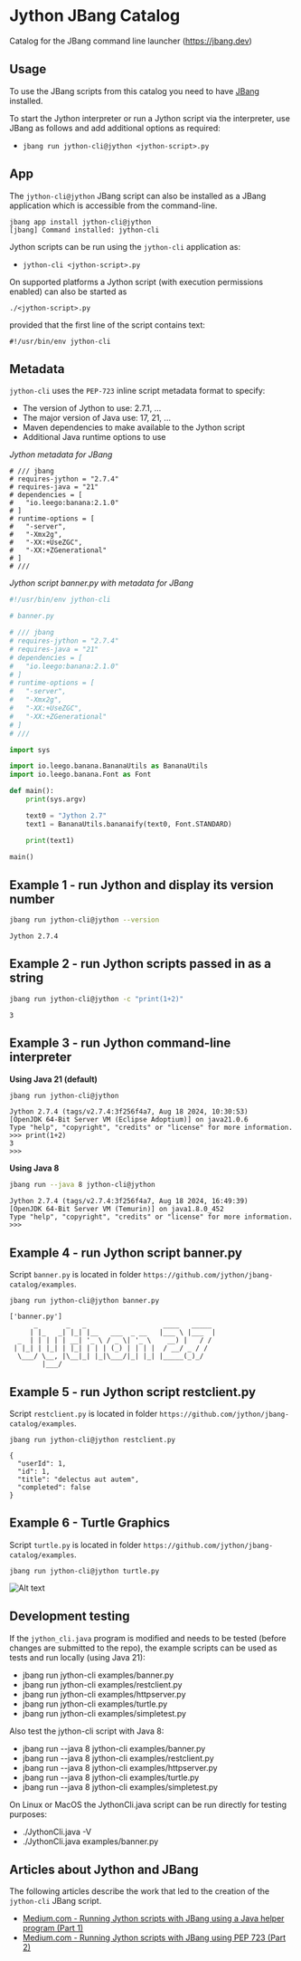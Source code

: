 # Jython JBang Catalog

Catalog for the JBang command line launcher (https://jbang.dev)

## Usage

To use the JBang scripts from this catalog you need to have [JBang](https://www.jbang.dev/) installed.

To start the Jython interpreter or run a Jython script via the interpreter, use JBang as follows and add additional options as required:

* `jbang run jython-cli@jython <jython-script>.py`

## App

The `jython-cli@jython` JBang script can also be installed as a JBang application which is accessible from the command-line.

```
jbang app install jython-cli@jython
[jbang] Command installed: jython-cli
```

Jython scripts can be run using the `jython-cli` application as:

* `jython-cli <jython-script>.py`

On supported platforms a Jython script (with execution permissions enabled) can also be started as

`./<jython-script>.py`

provided that the first line of the script contains text:

`#!/usr/bin/env jython-cli`

## Metadata

`jython-cli` uses the `PEP-723` inline script metadata format to specify:

* The version of Jython to use: 2.7.1, ...
* The major version of Java  use: 17, 21, ...
* Maven dependencies to make available to the Jython script
* Additional Java runtime options to use

*Jython metadata for JBang*

```
# /// jbang
# requires-jython = "2.7.4"
# requires-java = "21"
# dependencies = [
#   "io.leego:banana:2.1.0"
# ]
# runtime-options = [
#   "-server",
#   "-Xmx2g",
#   "-XX:+UseZGC",
#   "-XX:+ZGenerational"
# ]
# ///
```

*Jython script banner.py with metadata for JBang*

```python
#!/usr/bin/env jython-cli

# banner.py

# /// jbang
# requires-jython = "2.7.4"
# requires-java = "21"
# dependencies = [
#   "io.leego:banana:2.1.0"
# ]
# runtime-options = [
#   "-server",
#   "-Xmx2g",
#   "-XX:+UseZGC",
#   "-XX:+ZGenerational"
# ]
# ///

import sys

import io.leego.banana.BananaUtils as BananaUtils
import io.leego.banana.Font as Font

def main():
    print(sys.argv)

    text0 = "Jython 2.7"
    text1 = BananaUtils.bananaify(text0, Font.STANDARD)

    print(text1)

main()
```

## Example 1 - run Jython and display its version number

```bash
jbang run jython-cli@jython --version
```

```
Jython 2.7.4
```

## Example 2 - run Jython scripts passed in as a string

```bash
jbang run jython-cli@jython -c "print(1+2)"
```

```
3
```

## Example 3 - run Jython command-line interpreter

**Using Java 21 (default)**

```bash
jbang run jython-cli@jython
```

```
Jython 2.7.4 (tags/v2.7.4:3f256f4a7, Aug 18 2024, 10:30:53)
[OpenJDK 64-Bit Server VM (Eclipse Adoptium)] on java21.0.6
Type "help", "copyright", "credits" or "license" for more information.
>>> print(1+2)
3
>>> 
```

**Using Java 8**

```bash
jbang run --java 8 jython-cli@jython
```

```
Jython 2.7.4 (tags/v2.7.4:3f256f4a7, Aug 18 2024, 16:49:39)
[OpenJDK 64-Bit Server VM (Temurin)] on java1.8.0_452
Type "help", "copyright", "credits" or "license" for more information.
>>> 
```

## Example 4 - run Jython script banner.py

Script `banner.py` is located in folder `https://github.com/jython/jbang-catalog/examples`.

```
jbang run jython-cli@jython banner.py

['banner.py']
      _       _   _                   ____   _____ 
     | |_   _| |_| |__   ___  _ __   |___ \ |___  |
  _  | | | | | __| '_ \ / _ \| '_ \    __) |   / / 
 | |_| | |_| | |_| | | | (_) | | | |  / __/ _ / /  
  \___/ \__, |\__|_| |_|\___/|_| |_| |_____(_)_/   
        |___/                                      
```
## Example 5 - run Jython script restclient.py

Script `restclient.py` is located in folder `https://github.com/jython/jbang-catalog/examples`.

```
jbang run jython-cli@jython restclient.py

{
  "userId": 1,
  "id": 1,
  "title": "delectus aut autem",
  "completed": false
}
```

## Example 6 - Turtle Graphics

Script `turtle.py` is located in folder `https://github.com/jython/jbang-catalog/examples`.

```
jbang run jython-cli@jython turtle.py
```

![Alt text](images/turtle.png)

## Development testing

If the `jython_cli.java` program is modified and needs to be tested (before changes
are submitted to the repo), the example scripts can be used as tests and run 
locally (using Java 21):

* jbang run jython-cli examples/banner.py
* jbang run jython-cli examples/restclient.py
* jbang run jython-cli examples/httpserver.py
* jbang run jython-cli examples/turtle.py
* jbang run jython-cli examples/simpletest.py

Also test the jython-cli script with Java 8:

* jbang run --java 8 jython-cli examples/banner.py
* jbang run --java 8 jython-cli examples/restclient.py
* jbang run --java 8 jython-cli examples/httpserver.py
* jbang run --java 8 jython-cli examples/turtle.py
* jbang run --java 8 jython-cli examples/simpletest.py

On Linux or MacOS the JythonCli.java script can be run directly for testing purposes:

* ./JythonCli.java -V
* ./JythonCli.java examples/banner.py

## Articles about Jython and JBang

The following articles describe the work that led to the creation of the `jython-cli` JBang script.

* [Medium.com - Running Jython scripts with JBang using a Java helper program (Part 1)](https://medium.com/@werner.fouche/running-jython-scripts-with-jbang-using-a-java-helper-program-9ab9f8e35ddc)
* [Medium.com - Running Jython scripts with JBang using PEP 723 (Part 2)](https://medium.com/@werner.fouche/running-jython-scripts-with-jbang-part-2-d13b3699c015)

